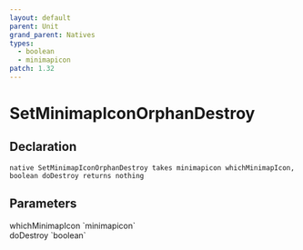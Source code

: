 ```yaml
---
layout: default
parent: Unit
grand_parent: Natives
types:
  - boolean
  - minimapicon
patch: 1.32
---
```


# SetMinimapIconOrphanDestroy

## Declaration

```
native SetMinimapIconOrphanDestroy takes minimapicon whichMinimapIcon, boolean doDestroy returns nothing
```

## Parameters
<dl>
  <dt>whichMinimapIcon `minimapicon`</dt>
  <dd></dd>

  <dt>doDestroy `boolean`</dt>
  <dd></dd>
</dl>
